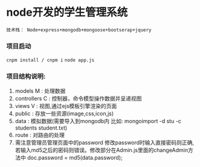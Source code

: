 # node开发的学生管理系统
`技术栈： Node+express+mongodb+mongoose+bootserap+jquery`

### 项目启动
`cnpm install / cnpm i`
`node app.js`

### 项目结构说明:

1. models M : 处理数据
2. controllers C : 控制器，命令模型操作数据并呈递视图
3. views V : 视图,通过ejs模板引擎渲染的页面
4. public : 存放一些资源(image,css,icon,js)
5. data : 模拟数据(需要导入到mongodb内 比如:  mongoimport -d stu -c students student.txt) 
6. route : 对路由的处理
7. 需注意管理员管理页面中的password  修改password时输入直接密码则正确,若输入md5之后的密码则错误。修改部分在Admin.js里面的changeAdmin方法中   doc.password = md5(data.password);

